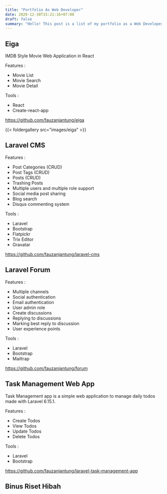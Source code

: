 ```yaml
---
title: "Portfolio As Web Developer"
date: 2020-12-30T15:21:16+07:00
draft: false
summary: "Hello! This post is a list of my portfolio as a Web Developer"
---
```


## Eiga
IMDB Style Movie Web Application in React

Features :
- Movie List
- Movie Search
- Movie Detail

Tools :
- React
- Create-react-app

https://github.com/fauzanjantung/eiga

{{< foldergallery src="images/eiga" >}}

## Laravel CMS 
Features :
- Post Categories (CRUD)
- Post Tags (CRUD)
- Posts (CRUD)
- Trashing Posts
- Multiple users and multiple role support
- Social media post sharing
- Blog search
- Disqus commenting system

Tools :
- Laravel
- Bootstrap
- Flatpickr
- Trix Editor
- Gravatar

https://github.com/fauzanjantung/laravel-cms

## Laravel Forum
Features :
- Multiple channels
- Social authentication
- Email authentication
- User admin role
- Create discussions
- Replying to discussions
- Marking best reply to discussion
- User experience points

Tools :
- Laravel
- Bootstrap
- Mailtrap

https://github.com/fauzanjantung/forum

## Task Management Web App
Task Management app is a simple web application to manage daily todos made with Laravel 6.15.1.

Features :
- Create Todos
- View Todos
- Update Todos
- Delete Todos

Tools :
- Laravel
- Bootstrap

https://github.com/fauzanjantung/laravel-task-management-app

## Binus Riset Hibah